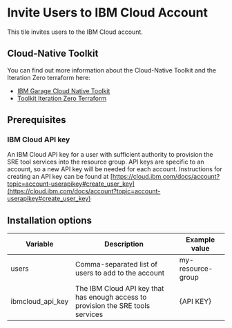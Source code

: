# Invite Users to IBM Cloud Account

This tile invites users to the IBM Cloud account.

## Cloud-Native Toolkit

You can find out more information about the Cloud-Native Toolkit and the Iteration Zero terraform here:
    
- [IBM Garage Cloud Native Toolkit](https://cloudnativetoolkit.dev/)
- [Toolkit Iteration Zero Terraform](https://github.com/cloud-native-toolkit/ibm-garage-iteration-zero)

## Prerequisites

### IBM Cloud API key

An IBM Cloud API key for a user with sufficient authority to provision the SRE tool services into the resource group. API keys are
specific to an account, so a new API key will be needed for each account. Instructions for creating an API key can be 
found at [https://cloud.ibm.com/docs/account?topic=account-userapikey#create_user_key](https://cloud.ibm.com/docs/account?topic=account-userapikey#create_user_key)

## Installation options

|Variable                  |Description|Example value|
|--------------------------|-----------|-----|
|users                     |Comma-separated list of users to add to the account |my-resource-group|
|ibmcloud_api_key          |The IBM Cloud API key that has enough access to provision the SRE tools services|{API KEY}|
